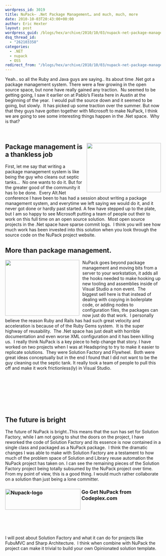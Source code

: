 ```yaml
---
wordpress_id: 3019
title: NuPack– .Net Package Management… and much, much, more
date: 2010-10-03T20:43:00+00:00
author: Eric Hexter
layout: post
wordpress_guid: /blogs/hex/archive/2010/10/03/nupack-net-package-management-and-much-much-more.aspx
dsq_thread_id:
  - "262103358"
categories:
  - .NET
  - nupack
  - OSS
redirect_from: "/blogs/hex/archive/2010/10/03/nupack-net-package-management-and-much-much-more.aspx/"
---
```

Yeah.. so all the Ruby and Java guys are saying.. Its about time .Net got a package management system. There were a few growing in the open source space, but none have really gained any traction.&nbsp; Nu seemed to be getting going, I saw it earlier on at Pablo&rsquo;s Fiesta here in Austin at the beginning of the year.&nbsp; I would pull the source down and it seemed to be going, but slowly.&nbsp; It has picked up some traction over the summer. But now that they guys have gotten together with Microsoft to make NuPack, I think we are going to see some interesting things happen in the .Net space.&nbsp; Why is that?

&nbsp;

## <img height="159" width="240" src="http://www.thedigeratilife.com/images/septic-tank-worker-2.jpg" align="right" border="0" style="border-bottom: 0px;border-left: 0px;margin: 0px 0px 10px 10px;padding-left: 0px;padding-right: 0px;float: right;border-top: 0px;border-right: 0px;padding-top: 0px" />Package management is a thankless job

First, let me say that writing a package management system is like being the guy who cleans out septic tanks&hellip;&nbsp; No one wants to do it. But for the greater good of the community it has to be done.&nbsp; Every Alt.Net conference I have been to has had a session about writing a package management system, and everytime we left saying we would do it, and it never got done or hardly past started. A few have stepped up to the plate, but I am so happy to see Microsoft putting a team of people out their to work on this full time on an open source solution.&nbsp; Most open source projects in the .Net space have sparse commit logs.&nbsp; I think you will see how much work has been invested into this solution when you look through the source code on the NuPack project website.

## More than package management. 

<img height="180" width="240" src="http://images2.fanpop.com/images/photos/5700000/Fantasia-Wallpaper-classic-disney-5776599-1024-768.jpg" align="left" style="margin: 0px 10px 0px 0px;float: left" />NuPack goes beyond package management and moving bits from a server to your workstation, it adds all the hooks needed to make hooking up new tooling and assemblies inside of Visual Studio a non event.&nbsp; The biggest sell here is that instead of dealing with copying in boilerplate code, or adding nodes to configuration files, the packages can now just do that work.&nbsp; I personally believe the reason Ruby and Rails has had such great velocity and acceleration is because of of the Ruby Gems system.&nbsp; It is the super highway of reusability.&nbsp; The .Net space has just dealt with horrible documentation and even worse XML configuration and it has been killing us.&nbsp; I really think NuPack is a key piece to help change that story. I have worked on two projects when I was at Headspring to try to make it easier to replicate solutions.&nbsp; They were Solution Factory and Flywheel.&nbsp; Both were great ideas conceptually but in the end I found that I did not want to be the guy cleaning out the septic tank. It really took a team of people to pull this off and make it work frictionless(ly) in Visual Studio.

&nbsp;

&nbsp;

## &nbsp;

## The future is bright

The future of NuPack is bright..This means that the sun has set for Solution Factory, while I am not going to shut the doors on the project, I have reworked the code of Solution Factory and its essence is now contained in a single class and packaged as a NuPack package.&nbsp; I think the dramatic changes I was able to make with Solution Factory are a testament to how much of the problem space of Solution and Library reuse automation the NuPack project has taken on. I can see the remaining pieces of the Solution Factory project being totally subsumed by the NuPack project over time. From my point of view, this is a good thing. I would much rather collaborate on a solution than just being a lone committer.

### Go Get NuPack [<img height="67" width="244" src="//lostechies.com/erichexter/files/2011/03/Nupack-logo_4450CDEC.png" align="left" alt="Nupack-logo" border="0" style="border-bottom: 0px;border-left: 0px;padding-left: 0px;padding-right: 0px;float: left;border-top: 0px;border-right: 0px;padding-top: 0px" />](http://nupack.codeplex.com/) from Codeplex.com 

&nbsp;

&nbsp;

&nbsp;

I will post about Solution Factory and what it can do for projects like FubuMVC and Sharp Architecture.&nbsp; I think when combine with NuPack the project can make it trivial to build your own Opinionated solution template.